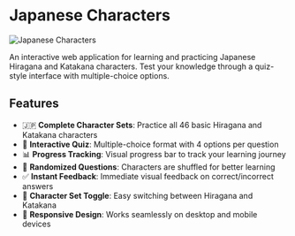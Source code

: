# Japanese Characters

![Japanese Characters](https://github.com/user-attachments/assets/0b8bf106-c57a-439e-bd30-57cad9497318)

An interactive web application for learning and practicing Japanese Hiragana and Katakana characters. Test your knowledge through a quiz-style interface with multiple-choice options.

## Features

- 🇯🇵 **Complete Character Sets**: Practice all 46 basic Hiragana and Katakana characters
- 🎯 **Interactive Quiz**: Multiple-choice format with 4 options per question
- 📊 **Progress Tracking**: Visual progress bar to track your learning journey
- 🔀 **Randomized Questions**: Characters are shuffled for better learning
- ✅ **Instant Feedback**: Immediate visual feedback on correct/incorrect answers
- 🔄 **Character Set Toggle**: Easy switching between Hiragana and Katakana
- 📱 **Responsive Design**: Works seamlessly on desktop and mobile devices
